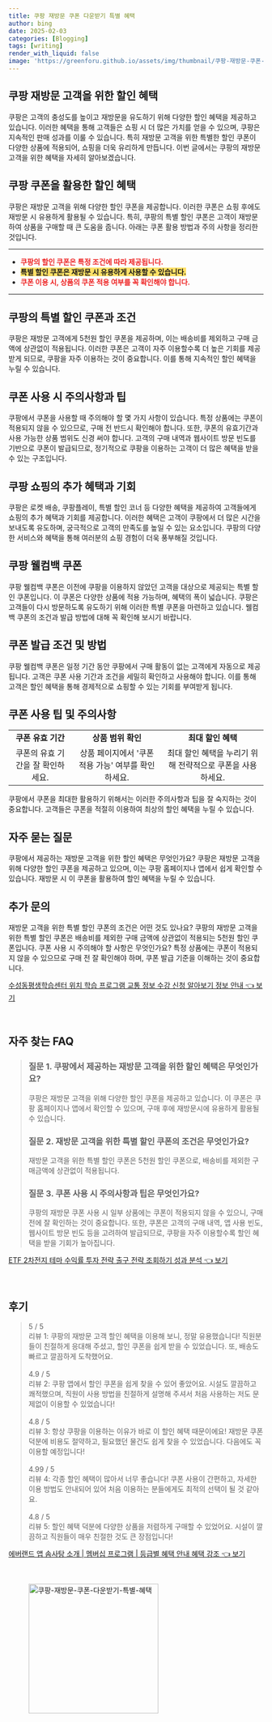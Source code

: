 ```yaml
---
title: 쿠팡 재방문 쿠폰 다운받기 특별 혜택
author: bing
date: 2025-02-03
categories: [Blogging]
tags: [writing]
render_with_liquid: false
image: 'https://greenforu.github.io/assets/img/thumbnail/쿠팡-재방문-쿠폰-다운받기-특별-혜택.webp'
---
```



<h2 id='쿠팡_재방문_고객_혜택'>쿠팡 재방문 고객을 위한 할인 혜택</h2>

<p>쿠팡은 고객의 충성도를 높이고 재방문을 유도하기 위해 다양한 할인 혜택을 제공하고 있습니다. 이러한 혜택을 통해 고객들은 쇼핑 시 더 많은 가치를 얻을 수 있으며, 쿠팡은 지속적인 판매 성과를 이룰 수 있습니다. 특히 재방문 고객을 위한 특별한 할인 쿠폰이 다양한 상품에 적용되어, 쇼핑을 더욱 유리하게 만듭니다. 이번 글에서는 쿠팡의 재방문 고객을 위한 혜택을 자세히 알아보겠습니다.</p>

<h2 id='쿠팡_할인_쿠폰_활용하기'>쿠팡 쿠폰을 활용한 할인 혜택</h2>

<p>쿠팡은 재방문 고객을 위해 다양한 할인 쿠폰을 제공합니다. 이러한 쿠폰은 쇼핑 후에도 재방문 시 유용하게 활용될 수 있습니다. 특히, 쿠팡의 특별 할인 쿠폰은 고객이 재방문하여 상품을 구매할 때 큰 도움을 줍니다. 아래는 쿠폰 활용 방법과 주의 사항을 정리한 것입니다.</p>

<hr />

<ul>
    <li><b><span style="color: #ee2323;">쿠팡의 할인 쿠폰은 특정 조건에 따라 제공됩니다.</span></b></li>
    <li><b><span style="background-color: #ffe066;">특별 할인 쿠폰은 재방문 시 유용하게 사용할 수 있습니다.</span></b></li>
    <li><b><span style="color: #ee2323;">쿠폰 이용 시, 상품의 쿠폰 적용 여부를 꼭 확인해야 합니다.</span></b></li>
</ul>

<hr />

<h2 id='특별_할인_쿠폰_및_조건'>쿠팡의 특별 할인 쿠폰과 조건</h2>

<p>쿠팡은 재방문 고객에게 5천원 할인 쿠폰을 제공하며, 이는 배송비를 제외하고 구매 금액에 상관없이 적용됩니다. 이러한 쿠폰은 고객이 자주 이용할수록 더 높은 기회를 제공받게 되므로, 쿠팡을 자주 이용하는 것이 중요합니다. 이를 통해 지속적인 할인 혜택을 누릴 수 있습니다.</p>

<h2 id='쿠폰_사용_전_주의사항'>쿠폰 사용 시 주의사항과 팁</h2>

<p>쿠팡에서 쿠폰을 사용할 때 주의해야 할 몇 가지 사항이 있습니다. 특정 상품에는 쿠폰이 적용되지 않을 수 있으므로, 구매 전 반드시 확인해야 합니다. 또한, 쿠폰의 유효기간과 사용 가능한 상품 범위도 신경 써야 합니다. 고객의 구매 내역과 웹사이트 방문 빈도를 기반으로 쿠폰이 발급되므로, 정기적으로 쿠팡을 이용하는 고객이 더 많은 혜택을 받을 수 있는 구조입니다.</p>

<h2 id='쿠팡의_추가_혜택과_기회'>쿠팡 쇼핑의 추가 혜택과 기회</h2>

<p>쿠팡은 로켓 배송, 쿠팡플레이, 특별 할인 코너 등 다양한 혜택을 제공하여 고객들에게 쇼핑의 추가 혜택과 기회를 제공합니다. 이러한 혜택은 고객이 쿠팡에서 더 많은 시간을 보내도록 유도하며, 궁극적으로 고객의 만족도를 높일 수 있는 요소입니다. 쿠팡의 다양한 서비스와 혜택을 통해 여러분의 쇼핑 경험이 더욱 풍부해질 것입니다.</p>

<h2 id='쿠팡_웰컴백_쿠폰'>쿠팡 웰컴백 쿠폰</h2>

<p>쿠팡 웰컴백 쿠폰은 이전에 쿠팡을 이용하지 않았던 고객을 대상으로 제공되는 특별 할인 쿠폰입니다. 이 쿠폰은 다양한 상품에 적용 가능하며, 혜택의 폭이 넓습니다. 쿠팡은 고객들이 다시 방문하도록 유도하기 위해 이러한 특별 쿠폰을 마련하고 있습니다. 웰컴백 쿠폰의 조건과 발급 방법에 대해 꼭 확인해 보시기 바랍니다.</p>

<h2 id='쿠폰_발급_조건과_방법'>쿠폰 발급 조건 및 방법</h2>

<p>쿠팡 웰컴백 쿠폰은 일정 기간 동안 쿠팡에서 구매 활동이 없는 고객에게 자동으로 제공됩니다. 고객은 쿠폰 사용 기간과 조건을 세밀히 확인하고 사용해야 합니다. 이를 통해 고객은 할인 혜택을 통해 경제적으로 쇼핑할 수 있는 기회를 부여받게 됩니다.</p>

<h2 id='쿠폰_사용_팁_및_주의사항'>쿠폰 사용 팁 및 주의사항</h2>

<table>
    <tr>
        <td style="text-align: center; height: 17px;"><b>쿠폰 유효 기간</b></td>
        <td style="text-align: center; height: 17px;"><b>상품 범위 확인</b></td>
        <td style="text-align: center; height: 17px;"><b>최대 할인 혜택</b></td>
    </tr>
    <tr>
        <td style="text-align: center; height: 17px;">쿠폰의 유효 기간을 잘 확인하세요.</td>
        <td style="text-align: center; height: 17px;">상품 페이지에서 '쿠폰 적용 가능' 여부를 확인하세요.</td>
        <td style="text-align: center; height: 17px;">최대 할인 혜택을 누리기 위해 전략적으로 쿠폰을 사용하세요.</td>
    </tr>
</table>

<p>쿠팡에서 쿠폰을 최대한 활용하기 위해서는 이러한 주의사항과 팁을 잘 숙지하는 것이 중요합니다. 고객들은 쿠폰을 적절히 이용하여 최상의 할인 혜택을 누릴 수 있습니다.</p>

<h2 id='자주_묻는_질문'>자주 묻는 질문</h2>

<p>쿠팡에서 제공하는 재방문 고객을 위한 할인 혜택은 무엇인가요? 쿠팡은 재방문 고객을 위해 다양한 할인 쿠폰을 제공하고 있으며, 이는 쿠팡 홈페이지나 앱에서 쉽게 확인할 수 있습니다. 재방문 시 이 쿠폰을 활용하여 할인 혜택을 누릴 수 있습니다.</p>

<h2 id='추가_문의'>추가 문의</h2>

<p>재방문 고객을 위한 특별 할인 쿠폰의 조건은 어떤 것도 있나요? 쿠팡의 재방문 고객을 위한 특별 할인 쿠폰은 배송비를 제외한 구매 금액에 상관없이 적용되는 5천원 할인 쿠폰입니다. 쿠폰 사용 시 주의해야 할 사항은 무엇인가요? 특정 상품에는 쿠폰이 적용되지 않을 수 있으므로 구매 전 잘 확인해야 하며, 쿠폰 발급 기준을 이해하는 것이 중요합니다.</p>


<p><a class="click-button" title="수성동평생학습센터 위치 학습 프로그램 교통 정보 수강 신청 알아보기 정보 안내" href="https://greenforu.github.io/posts/%EC%88%98%EC%84%B1%EB%8F%99%ED%8F%89%EC%83%9D%ED%95%99%EC%8A%B5%EC%84%BC%ED%84%B0-%EC%9C%84%EC%B9%98-%ED%95%99%EC%8A%B5-%ED%94%84%EB%A1%9C%EA%B7%B8%EB%9E%A8-%EA%B5%90%ED%86%B5-%EC%A0%95%EB%B3%B4-%EC%88%98%EA%B0%95-%EC%8B%A0%EC%B2%AD-%EC%95%8C%EC%95%84%EB%B3%B4%EA%B8%B0-%EC%A0%95%EB%B3%B4-%EC%95%88%EB%82%B4/" rel="dofollow">수성동평생학습센터 위치 학습 프로그램 교통 정보 수강 신청 알아보기 정보 안내 👈 보기</a></p><br>
<h2 id='자주_찾는_FAQ'>자주 찾는 FAQ</h2>
<div itemscope="" itemtype="https://schema.org/FAQPage">
<blockquote>
<div itemscope="" itemprop="mainEntity" itemtype="https://schema.org/Question">
<h3 itemprop="name">질문 1. 쿠팡에서 제공하는 재방문 고객을 위한 할인 혜택은 무엇인가요?</h3>
<div itemscope="" itemprop="acceptedAnswer" itemtype="https://schema.org/Answer">
<span itemprop="text">
<p>쿠팡은 재방문 고객을 위해 다양한 할인 쿠폰을 제공하고 있습니다. 이 쿠폰은 쿠팡 홈페이지나 앱에서 확인할 수 있으며, 구매 후에 재방문시에 유용하게 활용될 수 있습니다.</p>
</span>
</div>
</div>
<div itemscope="" itemprop="mainEntity" itemtype="https://schema.org/Question">
<h3 itemprop="name">질문 2. 재방문 고객을 위한 특별 할인 쿠폰의 조건은 무엇인가요?</h3>
<div itemscope="" itemprop="acceptedAnswer" itemtype="https://schema.org/Answer">
<span itemprop="text">
<p>재방문 고객을 위한 특별 할인 쿠폰은 5천원 할인 쿠폰으로, 배송비를 제외한 구매금액에 상관없이 적용됩니다.</p>
</span>
</div>
</div>
<div itemscope="" itemprop="mainEntity" itemtype="https://schema.org/Question">
<h3 itemprop="name">질문 3. 쿠폰 사용 시 주의사항과 팁은 무엇인가요?</h3>
<div itemscope="" itemprop="acceptedAnswer" itemtype="https://schema.org/Answer">
<span itemprop="text">
<p>쿠팡의 재방문 쿠폰 사용 시 일부 상품에는 쿠폰이 적용되지 않을 수 있으니, 구매 전에 잘 확인하는 것이 중요합니다. 또한, 쿠폰은 고객의 구매 내역, 앱 사용 빈도, 웹사이트 방문 빈도 등을 고려하여 발급되므로, 쿠팡을 자주 이용할수록 할인 혜택을 받을 기회가 높아집니다.</p>
</span>
</div>
</div>
</blockquote>
</div>
<p><a class="click-button" title="ETF 2차전지 테마 수익률 투자 전략 출구 전략 조회하기 성과 분석" href="https://greenforu.github.io/posts/ETF-2%EC%B0%A8%EC%A0%84%EC%A7%80-%ED%85%8C%EB%A7%88-%EC%88%98%EC%9D%B5%EB%A5%A0-%ED%88%AC%EC%9E%90-%EC%A0%84%EB%9E%B5-%EC%B6%9C%EA%B5%AC-%EC%A0%84%EB%9E%B5-%EC%A1%B0%ED%9A%8C%ED%95%98%EA%B8%B0-%EC%84%B1%EA%B3%BC-%EB%B6%84%EC%84%9D/" rel="dofollow">ETF 2차전지 테마 수익률 투자 전략 출구 전략 조회하기 성과 분석 👈 보기</a></p><br>
<h2 id='후기'>후기</h2>
<div itemscope itemtype="https://schema.org/Product">
  <blockquote>
  <div itemprop="review" itemscope itemtype="https://schema.org/Review">
      <div itemprop="reviewRating" itemscope itemtype="https://schema.org/Rating"> <span itemprop="ratingValue">5</span> / <span itemprop="bestRating">5</span> </div>
      <span itemprop="reviewBody">리뷰 1: 쿠팡의 재방문 고객 할인 혜택을 이용해 보니, 정말 유용했습니다! 직원분들이 친절하게 응대해 주셨고, 할인 쿠폰을 쉽게 받을 수 있었습니다. 또, 배송도 빠르고 깔끔하게 도착했어요.</span>
  </div>
  <br>
  <div itemprop="review" itemscope itemtype="https://schema.org/Review">
      <div itemprop="reviewRating" itemscope itemtype="https://schema.org/Rating"> <span itemprop="ratingValue">4.9</span> / <span itemprop="bestRating">5</span> </div>
      <span itemprop="reviewBody">리뷰 2: 쿠팡 앱에서 할인 쿠폰을 쉽게 찾을 수 있어 좋았어요. 시설도 깔끔하고 쾌적했으며, 직원이 사용 방법을 친절하게 설명해 주셔서 처음 사용하는 저도 문제없이 이용할 수 있었습니다!</span>
  </div>
  <br>
  <div itemprop="review" itemscope itemtype="https://schema.org/Review">
      <div itemprop="reviewRating" itemscope itemtype="https://schema.org/Rating"> <span itemprop="ratingValue">4.8</span> / <span itemprop="bestRating">5</span> </div>
      <span itemprop="reviewBody">리뷰 3: 항상 쿠팡을 이용하는 이유가 바로 이 할인 혜택 때문이에요! 재방문 쿠폰 덕분에 비용도 절약하고, 필요했던 물건도 쉽게 찾을 수 있었습니다. 다음에도 꼭 이용할 예정입니다!</span>
  </div>
  <br>
  <div itemprop="review" itemscope itemtype="https://schema.org/Review">
      <div itemprop="reviewRating" itemscope itemtype="https://schema.org/Rating"> <span itemprop="ratingValue">4.99</span> / <span itemprop="bestRating">5</span> </div>
      <span itemprop="reviewBody">리뷰 4: 각종 할인 혜택이 많아서 너무 좋습니다! 쿠폰 사용이 간편하고, 자세한 이용 방법도 안내되어 있어 처음 이용하는 분들에게도 최적의 선택이 될 것 같아요.</span>
  </div>
  <br>
  <div itemprop="review" itemscope itemtype="https://schema.org/Review">
      <div itemprop="reviewRating" itemscope itemtype="https://schema.org/Rating"> <span itemprop="ratingValue">4.8</span> / <span itemprop="bestRating">5</span> </div>
      <span itemprop="reviewBody">리뷰 5: 할인 혜택 덕분에 다양한 상품을 저렴하게 구매할 수 있었어요. 시설이 깔끔하고 직원들이 매우 친절한 것도 큰 장점입니다!</span>
  </div>
  </blockquote>
</div>
<p><a class="click-button" title="에버랜드 앱 솜사탕 소개 | 멤버십 프로그램 | 등급별 혜택 안내 혜택 강조" href="https://greenforu.github.io/posts/%EC%97%90%EB%B2%84%EB%9E%9C%EB%93%9C-%EC%95%B1-%EC%86%9C%EC%82%AC%ED%83%95-%EC%86%8C%EA%B0%9C-%EB%A9%A4%EB%B2%84%EC%8B%AD-%ED%94%84%EB%A1%9C%EA%B7%B8%EB%9E%A8-%EB%93%B1%EA%B8%89%EB%B3%84-%ED%98%9C%ED%83%9D-%EC%95%88%EB%82%B4-%ED%98%9C%ED%83%9D-%EA%B0%95%EC%A1%B0/" rel="dofollow">에버랜드 앱 솜사탕 소개 | 멤버십 프로그램 | 등급별 혜택 안내 혜택 강조 👈 보기</a></p><br>
<figure class="image"><img src="https://greenforu.github.io/assets/img/thumbnail/쿠팡-재방문-쿠폰-다운받기-특별-혜택.webp" alt="쿠팡-재방문-쿠폰-다운받기-특별-혜택" width="256" height="256"></figure>